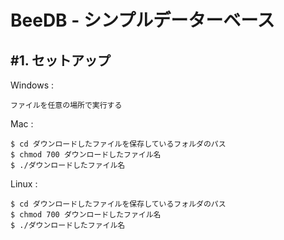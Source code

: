 # BeeDB - シンプルデーターベース
## #1. セットアップ
Windows :
```text
ファイルを任意の場所で実行する
```
Mac :
```shell
$ cd ダウンロードしたファイルを保存しているフォルダのパス
$ chmod 700 ダウンロードしたファイル名
$ ./ダウンロードしたファイル名
```
Linux :
```shell
$ cd ダウンロードしたファイルを保存しているフォルダのパス
$ chmod 700 ダウンロードしたファイル名
$ ./ダウンロードしたファイル名
```